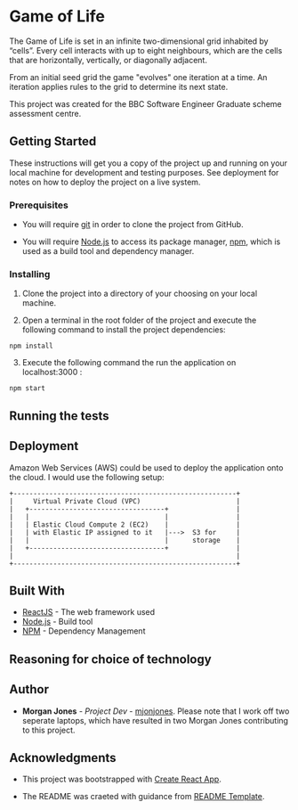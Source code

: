# Game of Life

The Game of Life is set in an infinite two-dimensional grid inhabited by “cells”. Every cell interacts with up to eight neighbours, which are the cells that are horizontally, vertically, or diagonally adjacent. 

From an initial seed grid the game "evolves" one iteration at a time. An iteration applies rules to the grid to determine its next state.

This project was created for the BBC Software Engineer Graduate scheme assessment centre.

## Getting Started

These instructions will get you a copy of the project up and running on your local machine for development and testing purposes. See deployment for notes on how to deploy the project on a live system.


### Prerequisites

* You will require [git](https://git-scm.com/) in order to clone the project from GitHub.

* You will require [Node.js](https://www.npmjs.com/) to access its package manager, [npm](https://www.npmjs.com/), which is used as a build tool and dependency manager.


### Installing

1. Clone the project into a directory of your choosing on your local machine.

2. Open a terminal in the root folder of the project and execute the following command to install the project dependencies:

```
npm install
```

3. Execute the following command the run the application on localhost:3000 : 

```
npm start
```

## Running the tests


## Deployment

Amazon Web Services (AWS) could be used to deploy the application onto the cloud. I would use the following setup:

```
+--------------------------------------------------------+
|     Virtual Private Cloud (VPC)                        |
|   +----------------------------------+                 |
|   |                                  |                 |
|   | Elastic Cloud Compute 2 (EC2)    |                 |
|   | with Elastic IP assigned to it   |--->  S3 for     |
|   |                                  |      storage    |
|   +----------------------------------+                 |
|                                                        |
+--------------------------------------------------------+

```
## Built With

* [ReactJS](https://reactjs.org/) - The web framework used
* [Node.js](https://www.npmjs.com/) - Build tool
* [NPM](https://www.npmjs.com/) - Dependency Management


## Reasoning for choice of technology


## Author

* **Morgan Jones** - *Project Dev* - [mjonjones](https://github.com/mjonjones). Please note that I work off two seperate laptops, which have resulted in two Morgan Jones contributing to this project.

## Acknowledgments

* This project was bootstrapped with [Create React App](https://github.com/facebook/create-react-app).

* The README was craeted with guidance from [README Template](https://gist.github.com/PurpleBooth/109311bb0361f32d87a2).

